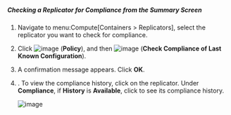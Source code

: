 ##### Checking a Replicator for Compliance from the Summary Screen

1.  Navigate to menu:Compute\[Containers \> Replicators\], select the
    replicator you want to check for compliance.

2.  Click ![image](../images/1941.png) (**Policy**), and then
    ![image](../images/1942.png) (**Check Compliance of Last Known
    Configuration**).

3.  A confirmation message appears. Click **OK**.

4.  . To view the compliance history, click on the replicator. Under
    **Compliance**, if **History** is **Available**, click to see its
    compliance history.

    ![image](../images/1943.png)
